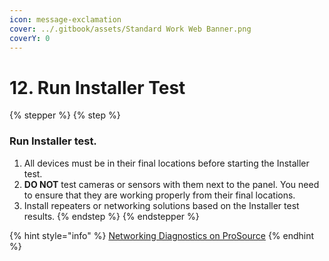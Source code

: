 ```yaml
---
icon: message-exclamation
cover: ../.gitbook/assets/Standard Work Web Banner.png
coverY: 0
---
```


# 12. Run Installer Test

{% stepper %}
{% step %}
### Run Installer test.

1. All devices must be in their final locations before starting the Installer test.
2. **DO NOT** test cameras or sensors with them next to the panel. You need to ensure that they are working properly from their final locations.
3. Install repeaters or networking solutions based on the Installer test results.
{% endstep %}
{% endstepper %}

{% hint style="info" %}
[Networking Diagnostics on ProSource](https://prosource.vivint.com/network-diagnostics-sop/)
{% endhint %}


